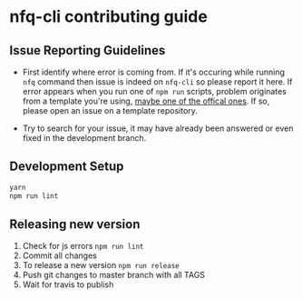# nfq-cli contributing guide

## Issue Reporting Guidelines

- First identify where error is coming from. If it's occuring while running `nfq` command then issue is indeed on
`nfq-cli` so please report it here. If error appears when you run one of `npm run` scripts, problem originates
from a template you're using, [maybe one of the offical ones](https://github.com/nfq-cli). If so, please
open an issue on a template repository.

- Try to search for your issue, it may have already been answered or even fixed in the development branch.

## Development Setup

``` bash
yarn
npm run lint
```

## Releasing new version
1. Check for js errors `npm run lint`
1. Commit all changes
1. To release a new version `npm run release`
1. Push git changes to master branch with all TAGS
1. Wait for travis to publish
